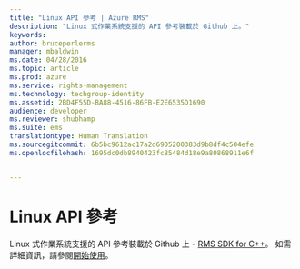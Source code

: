 ```yaml
---
title: "Linux API 參考 | Azure RMS"
description: "Linux 式作業系統支援的 API 參考裝載於 Github 上。"
keywords: 
author: bruceperlerms
manager: mbaldwin
ms.date: 04/28/2016
ms.topic: article
ms.prod: azure
ms.service: rights-management
ms.technology: techgroup-identity
ms.assetid: 2BD4F55D-BA88-4516-86FB-E2E6535D1690
audience: developer
ms.reviewer: shubhamp
ms.suite: ems
translationtype: Human Translation
ms.sourcegitcommit: 6b5bc9612ac17a2d6905200383d9b8df4c504efe
ms.openlocfilehash: 1695dc0db8940423fc85484d18e9a80868911e6f


---
```


# Linux API 參考

Linux 式作業系統支援的 API 參考裝載於 Github 上 - [RMS SDK for C++](http://azuread.github.io/rms-sdk-for-cpp/annotated.html)。 如需詳細資訊，請參閱[開始使用](get-started.md)。

 

 






<!--HONumber=Jun16_HO4-->


